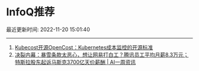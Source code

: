 # InfoQ推荐

最近更新时间: 2022-11-20 15:01:40

--- 
1. [Kubecost开源OpenCost：Kubernetes成本监控的开源标准](https://www.infoq.cn/article/E8Eiuhyg4BhbEKPcN1KV) 
2. [决裂内幕：暴雪条款太恶心，想让网易打白工？腾讯员工平均月薪8.3万元；特斯拉股东起诉马斯克3700亿天价薪酬 | AI一周资讯](https://www.infoq.cn/article/xhubaqjaxe7CUipFwRDd) 
